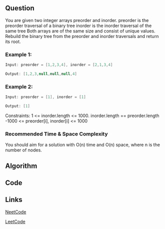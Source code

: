 ## Question
You are given two integer arrays preorder and inorder.
preorder is the preorder traversal of a binary tree
inorder is the inorder traversal of the same tree
Both arrays are of the same size and consist of unique values.
Rebuild the binary tree from the preorder and inorder traversals and return its root.
### Example 1:



```java
Input: preorder = [1,2,3,4], inorder = [2,1,3,4]

Output: [1,2,3,null,null,null,4]

```
### Example 2:


```java
Input: preorder = [1], inorder = [1]

Output: [1]

```
Constraints:
1 <= inorder.length <= 1000.
inorder.length == preorder.length
-1000 <= preorder[i], inorder[i] <= 1000


### Recommended Time & Space Complexity

You should aim for a solution with O(n) time and O(n) space, where n is the number of nodes.







## Algorithm

## Code

## Links

[NeetCode](https://neetcode.io/problems/binary-tree-from-preorder-and-inorder-traversal)

[LeetCode](https://leetcode.com/problems/binary-tree-from-preorder-and-inorder-traversal)

